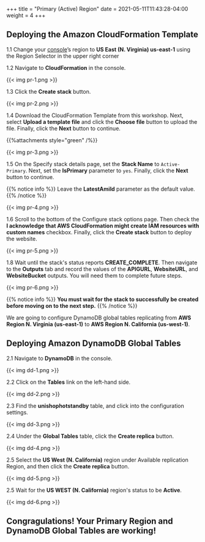 +++
title = "Primary (Active) Region"
date =  2021-05-11T11:43:28-04:00
weight = 4
+++

## Deploying the Amazon CloudFormation Template

1.1 Change your [console](https://us-east-1.console.aws.amazon.com/console)’s region to **US East (N. Virginia) us-east-1** using the Region Selector in the upper right corner

1.2 Navigate to **CloudFormation** in the console.

{{< img pr-1.png >}}

1.3 Click the **Create stack** button.

{{< img pr-2.png >}}

1.4 Download the CloudFormation Template from this workshop.  Next, select **Upload a template file** and click the **Choose file** button to upload the file.  Finally, click the **Next** button to continue.

{{%attachments style="green" /%}}

{{< img pr-3.png >}}

1.5  On the Specify stack details page, set the **Stack Name** to `Active-Primary`.  Next, set the **IsPrimary** parameter to `yes`.  Finally, click the **Next** button to continue.

{{% notice info %}}
Leave the **LatestAmiId** parameter as the default value.
{{% /notice %}}

{{< img pr-4.png >}}

1.6 Scroll to the bottom of  the Configure stack options page.  Then check the **I acknowledge that AWS CloudFormation might create IAM resources with custom names** checkbox.  Finally, click the **Create stack** button to deploy the website.

{{< img pr-5.png >}}

1.8 Wait until the stack's status reports **CREATE_COMPLETE**.  Then navigate to the **Outputs** tab and record the values of the **APIGURL**, **WebsiteURL**, and **WebsiteBucket** outputs.  You will need them to complete future steps.

{{< img pr-6.png >}}

{{% notice info %}}
**You must wait for the stack to successfully be created before moving on to the next step.**
{{% /notice %}}

We are going to configure DynamoDB global tables replicating from **AWS Region N. Virginia (us-east-1)** to **AWS Region N. California (us-west-1)**.

## Deploying Amazon DynamoDB Global Tables

2.1  Navigate to **DynamoDB** in the console.

{{< img dd-1.png >}}

2.2 Click on the **Tables** link on the left-hand side.

{{< img dd-2.png >}}

2.3 Find the **unishophotstandby** table, and click into the configuration settings.

{{< img dd-3.png >}}

2.4 Under the **Global Tables** table, click the **Create replica** button.

{{< img dd-4.png >}}

2.5 Select the **US West (N. California)** region under Available replication Region, and then click the **Create replica** button.

{{< img dd-5.png >}}

2.5 Wait for the **US WEST (N. California)** region's status to be **Active**.

{{< img dd-6.png >}}

## Congragulations!  Your Primary Region and DynamoDB Global Tables are working!
